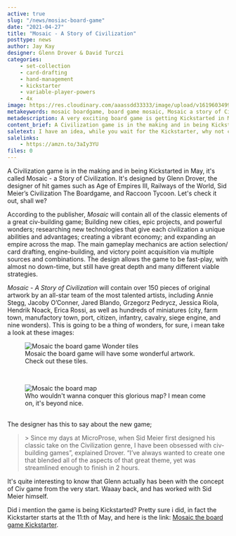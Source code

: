```yaml
---
active: true
slug: "/news/mosiac-board-game"
date: "2021-04-27"
title: "Mosaic - A Story of Civilization"
posttype: news
author: Jay Kay
designer: Glenn Drover & David Turczi
categories: 
    - set-collection
    - card-drafting
    - hand-management
    - kickstarter
    - variable-player-powers
    - 4x
image: https://res.cloudinary.com/aaassdd33333/image/upload/v1619603499/mosaic.jpg
metakeywords: mosaic boardgame, board game mosaic, Mosaic a story of Civilization, Glenn Drover mosaic, mosaic Kickstarter, civilization mosaic
metadescription: A very exciting board game is getting Kickstarted in May; Mosaic - A Story of Civilization.
content_brief: A Civilization game is in the making and in being Kickstarted in May, it's called Mosaic - a Story of Civilization. It's designed by Glenn Drover, the designer of hit games such as Age of Empires III, Railways of the World, Sid Meier’s Civilization The Boardgame, and Raccoon Tycoon. Let's check it out, shall we?
saletext: I have an idea, while you wait for the Kickstarter, why not check out Glenns excellent Railways of the World?
salelinks: 
    - https://amzn.to/3aIy3YU
files: 0
---
```

 A Civilization game is in the making and in being Kickstarted in May, it's called Mosaic - a Story of Civilization. It's designed by Glenn Drover, the designer of hit games such as Age of Empires III, Railways of the World, Sid Meier’s Civilization The Boardgame, and Raccoon Tycoon. Let's check it out, shall we?

According to the publisher, *Mosaic* will contain all of the classic elements of a great civ-building game; 
Building new cities, epic projects, and powerful wonders; researching new technologies that give each civilization a unique abilities and advantages; creating a vibrant economy; and expanding an empire across the map. The main gameplay mechanics are action selection/ card drafting, engine-building, and victory point acquisition via multiple sources and combinations. The design allows the game to be fast-play, with almost no down-time, but still have great depth and many different viable strategies.

 *Mosaic - A Story of Civilization* will contain over 150 pieces of original artwork by an all-star team of the most talented artists, including Annie Stegg, Jacoby O’Conner, Jared Blando, Grzegorz Pedrycz, Jessica Riola, Hendrik Noack, Erica Rossi, as well as hundreds of miniatures (city, farm town, manufactory town, port, citizen, infantry, cavalry, siege engine, and nine wonders). This is going to be a thing of wonders, for sure, i mean take a look at these images:
<figure class="figure">
    <img class="image fit" alt="Mosaic the board game Wonder tiles" src="https://res.cloudinary.com/aaassdd33333/image/upload/v1619604207/wonder-tiles.jpg" ></img>
    <figcaption class="figcaption">Mosaic the board game will have some wonderful artwork. Check out these tiles.</figcaption>
</figure><br>

<figure class="figure">
    <img class="image fit" alt="Mosaic the board map" src="https://res.cloudinary.com/aaassdd33333/image/upload/v1619604209/mosaic-map.jpg" ></img>
    <figcaption class="figcaption">Who wouldn't wanna conquer this glorious map? I mean come on, it's beyond nice.</figcaption>
</figure><br>
 The designer has this to say about the new game;
 <blockquote>> Since my days at MicroProse, when Sid Meier first designed his classic take on the Civilization genre, I have been obsessed with civ-building games”, explained Drover. “I’ve always wanted to create one that blended all of the aspects of that great theme, yet was streamlined enough to finish in 2 hours.</blockquote>
 It's quite interesting to know that Glenn actually has been with the concept of Civ game from the very start. Waaay back, and has worked with Sid Meier himself.


Did i mention the game is being Kickstarted? Pretty sure i did, in fact the Kickstarter starts at the 11:th of May, and here is the link: [Mosaic the board game Kickstarter](https://www.kickstarter.com/projects/954412004/mosaic-a-story-of-civilization).